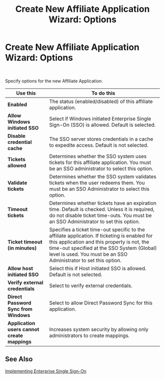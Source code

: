 ﻿---
title: 'Create New Affiliate Application Wizard: Options'
TOCTitle: 'Create New Affiliate Application Wizard: Options'
ms:assetid: 5baebd21-cf3a-4b84-af00-1e20ca4afb97
ms:mtpsurl: https://msdn.microsoft.com/en-us/library/Aa560351(v=BTS.80)
ms:contentKeyID: 51528290
ms.date: 08/30/2017
mtps_version: v=BTS.80
f1_keywords:
- bts10.esso.newapp.wizard.options
---

# Create New Affiliate Application Wizard: Options

 

Specify options for the new Affiliate Application.

<table>
<thead>
<tr class="header">
<th>Use this</th>
<th>To do this</th>
</tr>
</thead>
<tbody>
<tr class="odd">
<td><strong>Enabled</strong></td>
<td>The status (enabled/disabled) of this affiliate application.</td>
</tr>
<tr class="even">
<td><strong>Allow Windows initiated SSO</strong></td>
<td>Select if Windows initiated Enterprise Single Sign-On (SSO) is allowed. Default is selected.</td>
</tr>
<tr class="odd">
<td><strong>Disable credential cache</strong></td>
<td>The SSO server stores credentials in a cache to expedite access. Default is not selected.</td>
</tr>
<tr class="even">
<td><strong>Tickets allowed</strong></td>
<td>Determines whether the SSO system uses tickets for this affiliate application. You must be an SSO administrator to select this option.</td>
</tr>
<tr class="odd">
<td><strong>Validate tickets</strong></td>
<td>Determines whether the SSO system validates tickets when the user redeems them. You must be an SSO Administrator to select this option.</td>
</tr>
<tr class="even">
<td><strong>Timeout tickets</strong></td>
<td>Determines whether tickets have an expiration time. Default is checked. Unless it is required, do not disable ticket time-outs. You must be an SSO Administrator to set this option.</td>
</tr>
<tr class="odd">
<td><strong>Ticket timeout (in minutes)</strong></td>
<td>Specifies a ticket time-out specific to the affiliate application. If ticketing is enabled for this application and this property is not, the time-out specified at the SSO System (Global) level is used. You must be an SSO Administrator to set this option.</td>
</tr>
<tr class="even">
<td><strong>Allow host initiated SSO</strong></td>
<td>Select this if Host initiated SSO is allowed. Default is not selected.</td>
</tr>
<tr class="odd">
<td><strong>Verify external credentials</strong></td>
<td>Select to verify external credentials.</td>
</tr>
<tr class="even">
<td><strong>Direct Password Sync from Windows</strong></td>
<td>Select to allow Direct Password Sync for this application.</td>
</tr>
<tr class="odd">
<td><strong>Application users cannot create mappings</strong></td>
<td>Increases system security by allowing only administrators to create mappings.</td>
</tr>
</tbody>
</table>


## See Also

[Implementing Enterprise Single Sign-On](https://msdn.microsoft.com/library/aa558712\(v=bts.80\))

